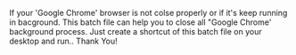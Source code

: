 If your 'Google Chrome' browser is not colse properly or if it's keep running in bacground. This batch file can help you to close all "Google Chrome' background process. Just create a shortcut of this batch file on your desktop and run..
Thank You!
